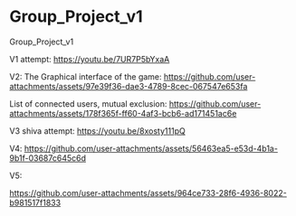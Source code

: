 # Group_Project_v1
Group_Project_v1

V1 attempt:
https://youtu.be/7UR7P5bYxaA


V2:
The Graphical interface of the game: 
https://github.com/user-attachments/assets/97e39f36-dae3-4789-8cec-067547e653fa



List of connected users, mutual exclusion: 
https://github.com/user-attachments/assets/178f365f-ff60-4af3-bcb6-ad171451ac6e

V3 shiva attempt:
https://youtu.be/8xosty111pQ


V4: 
https://github.com/user-attachments/assets/56463ea5-e53d-4b1a-9b1f-03687c645c6d


V5: 

https://github.com/user-attachments/assets/964ce733-28f6-4936-8022-b981517f1833


